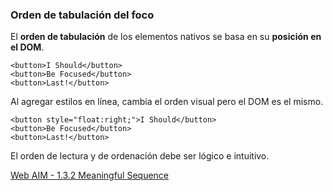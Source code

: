 ### Orden de tabulación del foco

El __orden de tabulación__ de los elementos nativos se basa en su __posición en el DOM__.

```
<button>I Should</button>
<button>Be Focused</button>
<button>Last!</button>
```

Al agregar estilos en línea, cambia el orden visual pero el DOM es el mismo.

```
<button style="float:right;">I Should</button>
<button>Be Focused</button>
<button>Last!</button>
```

El orden de lectura y de ordenación debe ser lógico e intuitivo.

[Web AIM - 1.3.2 Meaningful Sequence](https://webaim.org/standards/wcag/checklist#sc1.3.2)